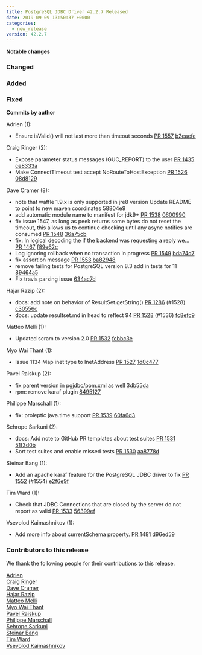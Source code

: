 ```yaml
---
title: PostgreSQL JDBC Driver 42.2.7 Released
date: 2019-09-09 13:50:37 +0000
categories:
  - new_release
version: 42.2.7
---
```

**Notable changes**

### Changed

### Added

### Fixed


<!--more-->

**Commits by author**

Adrien (1):

* Ensure isValid() will not last more than timeout seconds [PR 1557](https://github.com/pgjdbc/pgjdbc/pull/1557) [b2eaefe](https://github.com/pgjdbc/pgjdbc/commit/b2eaefef1787b8ab0b8fcb266d10be4945a4fe25)

Craig Ringer (2):

* Expose parameter status messages (GUC_REPORT) to the user [PR 1435](https://github.com/pgjdbc/pgjdbc/pull/1435) [ce8333a](https://github.com/pgjdbc/pgjdbc/commit/ce8333a56ba74022adeb545b68e7d2bee32d966f)
* Make ConnectTimeout test accept NoRouteToHostException [PR 1526](https://github.com/pgjdbc/pgjdbc/pull/1526) [08d8129](https://github.com/pgjdbc/pgjdbc/commit/08d81291c69d02d8973d6b39dac82bdaad91f2ee)

Dave Cramer (8):

* note that waffle 1.9.x is only supported in jre8 version Update README to point to new maven coordinates [58804e9](https://github.com/pgjdbc/pgjdbc/commit/58804e9af41368fc9e956a7dd6cf799cb1d72420)
* add automatic module name to manifest for jdk9+ [PR 1538](https://github.com/pgjdbc/pgjdbc/pull/1538) [0600990](https://github.com/pgjdbc/pgjdbc/commit/0600990007669119b73ee2adb064184a4c62343f)
* fix issue 1547, as long as peek returns some bytes do not reset the timeout, this allows us to continue checking until any async notifies are consumed [PR 1548](https://github.com/pgjdbc/pgjdbc/pull/1548) [36a75cb](https://github.com/pgjdbc/pgjdbc/commit/36a75cbaab4bda1b55f48aa9064258051cd89b10)
* fix: In logical decoding the if the backend was requesting a reply we… [PR 1467](https://github.com/pgjdbc/pgjdbc/pull/1467) [f89e62c](https://github.com/pgjdbc/pgjdbc/commit/f89e62cdce4895f163dc95353cd31614347624b6)
* Log ignoring rollback when no transaction in progress [PR 1549](https://github.com/pgjdbc/pgjdbc/pull/1549) [bda74d7](https://github.com/pgjdbc/pgjdbc/commit/bda74d7eaa341c02427af4065d8321c8e45bfd83)
* fix assertion message [PR 1553](https://github.com/pgjdbc/pgjdbc/pull/1553) [ba82948](https://github.com/pgjdbc/pgjdbc/commit/ba8294841a2e589e15dfcb79dbd31a83ec615208)
* remove failing tests for PostgreSQL version 8.3 add in tests for 11 [89464a5](https://github.com/pgjdbc/pgjdbc/commit/89464a54777b9272893ab24bc5e28a24623e41bb)
* Fix travis parsing issue [634ac7d](https://github.com/pgjdbc/pgjdbc/commit/634ac7d8fee23eb5231ce91c616a64d120f8d8ee)

Hajar Razip (2):

* docs: add note on behavior of ResultSet.getString() [PR 1286](https://github.com/pgjdbc/pgjdbc/pull/1286) (#1528) [c30556c](https://github.com/pgjdbc/pgjdbc/commit/c30556c6c059f25d4ed43608d1b2a2f02a168389)
* docs: update resultset.md in head to reflect 94 [PR 1528](https://github.com/pgjdbc/pgjdbc/pull/1528) (#1536) [fc8efc9](https://github.com/pgjdbc/pgjdbc/commit/fc8efc9a98e86059701e8674017947c0b702cab1)

Matteo Melli (1):

* Updated scram to version 2.0 [PR 1532](https://github.com/pgjdbc/pgjdbc/pull/1532) [fcbbc3e](https://github.com/pgjdbc/pgjdbc/commit/fcbbc3e6408cc1bcf459b740c683f3db40a5050c)

Myo Wai Thant (1):

* Issue 1134 Map inet type to InetAddress [PR 1527](https://github.com/pgjdbc/pgjdbc/pull/1527) [1d0c477](https://github.com/pgjdbc/pgjdbc/commit/1d0c477abbe23f23681a924ee0d216a5f7188079)

Pavel Raiskup (2):

* fix parent version in pgjdbc/pom.xml as well [3db55da](https://github.com/pgjdbc/pgjdbc/commit/3db55daf2dccdd49555fd73b70be5c15609cccfa)
* rpm: remove karaf plugin [8495127](https://github.com/pgjdbc/pgjdbc/commit/8495127fe0450f94923251f67ab8e2208319437f)

Philippe Marschall (1):

* fix: proleptic java.time support [PR 1539](https://github.com/pgjdbc/pgjdbc/pull/1539) [60fa6d3](https://github.com/pgjdbc/pgjdbc/commit/60fa6d374a392d00475be0c128804c43b2852a35)

Sehrope Sarkuni (2):

* docs: Add note to GitHub PR templates about test suites [PR 1531](https://github.com/pgjdbc/pgjdbc/pull/1531) [51f3d0b](https://github.com/pgjdbc/pgjdbc/commit/51f3d0b75078e5c8687c7eae20ff37b28e65abec)
* Sort test suites and enable missed tests [PR 1530](https://github.com/pgjdbc/pgjdbc/pull/1530) [aa8778d](https://github.com/pgjdbc/pgjdbc/commit/aa8778d91bd166e2f351343855d6e0b0b71b1e62)

Steinar Bang (1):

* Add an apache karaf feature for the PostgreSQL JDBC driver to fix [PR 1552](https://github.com/pgjdbc/pgjdbc/pull/1552) (#1554) [e2f6e9f](https://github.com/pgjdbc/pgjdbc/commit/e2f6e9fc54a60f4b310bab9d83d74dbdc8941f32)

Tim Ward (1):

* Check that JDBC Connections that are closed by the server do not report as valid [PR 1533](https://github.com/pgjdbc/pgjdbc/pull/1533) [56399ef](https://github.com/pgjdbc/pgjdbc/commit/56399efddd25281ccefd90c56e9db084c550d195)

Vsevolod Kaimashnikov (1):

* Add more info about currentSchema property. [PR 1481](https://github.com/pgjdbc/pgjdbc/pull/1481) [d96ed59](https://github.com/pgjdbc/pgjdbc/commit/d96ed59eba6a2279da337684e696b198ec60685c)

<a name="contributors_{{ page.version }}"></a>
### Contributors to this release

We thank the following people for their contributions to this release.

[Adrien](https://github.com/arobert-delfingen)  
[Craig Ringer](https://github.com/ringerc)  
[Dave Cramer](davec@postgresintl.com)  
[Hajar Razip](https://github.com/mshajarrazip)  
[Matteo Melli](https://github.com/teoincontatto)  
[Myo Wai Thant](https://github.com/myowaithant9)  
[Pavel Raiskup](https://github.com/praiskup)  
[Philippe Marschall](https://github.com/marschall)  
[Sehrope Sarkuni](https://github.com/sehrope)  
[Steinar Bang](https://github.com/steinarb)  
[Tim Ward](https://github.com/timothyjward)  
[Vsevolod Kaimashnikov](https://github.com/vsevolodk)  
